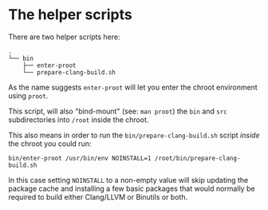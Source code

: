 # The helper scripts

There are two helper scripts here:

```
.
└── bin
    ├── enter-proot
    └── prepare-clang-build.sh
```

As the name suggests `enter-proot` will let you enter the chroot environment using `proot`.

This script, will also "bind-mount" (see: `man proot`) the `bin` and `src` subdirectories into `/root` inside the chroot.

This also means in order to run the `bin/prepare-clang-build.sh` script _inside_ the chroot you could run:

```
bin/enter-proot /usr/bin/env NOINSTALL=1 /root/bin/prepare-clang-build.sh
```

In this case setting `NOINSTALL` to a non-empty value will skip updating the package cache and installing a few basic packages that would normally be required to build either Clang/LLVM or Binutils or both.
